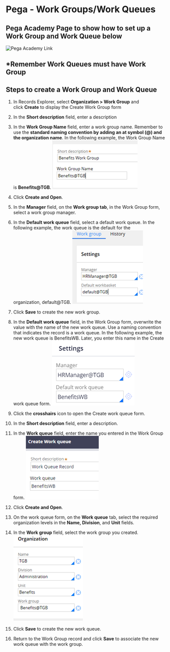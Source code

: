 # Pega - Work Groups/Work Queues

## Pega Academy Page to show how to set up a Work Group and Work Queue below

![Pega Academy Link](https://academy.pega.com/topic/creating-work-group-and-work-queue/v1#:~:text=In%20the%20Work%20queue%20field,the%20work%20group%20you%20created.)

## *Remember Work Queues must have Work Group

## Steps to create a Work Group and Work Queue

1. In Records Explorer, select **Organization > Work Group** and click **Create** to display the Create Work Group form
2. In the **Short description** field, enter a description
3. In the **Work Group Name** field, enter a work group name. Remember to use the **standard naming convention by adding an at symbol (@) and the organization name**. In the following example, the Work Group Name is **Benefits@TGB**.
![Short Description](./images/Short-description.png)

4. Click **Create and Open**.
5. In the **Manager** field, on the **Work group tab**, in the Work Group form, select a work group manager.
6. In the **Default work queue** field, select a default work queue. In the following example, the work queue is the default for the organization, default@TGB.
![Work Group](./images/Work-group.png)

7. Click **Save** to create the new work group.
8. In the **Default work queue** field, in the Work Group form, overwrite the value with the name of the new work queue. Use a naming convention that indicates the record is a work queue. In the following example, the new work queue is BenefitsWB. Later, you enter this name in the Create work queue form.
![Settings](./images/Settings.png)

9. Click the **crosshairs** icon to open the Create work queue form.
10. In the **Short description** field, enter a description.
11. In the **Work queue** field, enter the name you entered in the Work Group form.
![Create Work Queue](./images/Create-Work-queue.png)

12. Click **Create and Open**.
13. On the work queue form, on the **Work queue** tab, select the required organization levels in the **Name, Division**, and **Unit** fields.
14. In the **Work group** field, select the work group you created.
![Organization](./images/Organization.png)

15. Click **Save** to create the new work queue.
16. Return to the Work Group record and click **Save** to associate the new work queue with the work group.
